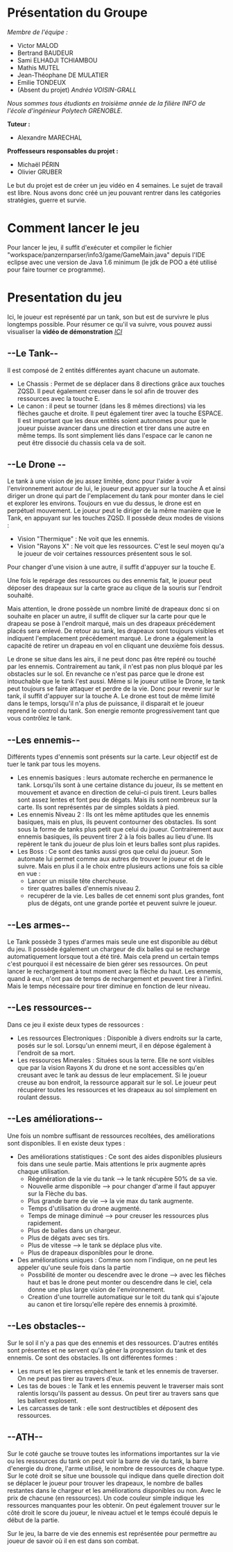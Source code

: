 # Présentation du Groupe

_Membre de l'équipe :_
- Victor MALOD
- Bertrand BAUDEUR
- Sami ELHADJI TCHIAMBOU
- Mathis MUTEL
- Jean-Théophane DE MULATIER
- Emilie TONDEUX
- (Absent du projet) *Andréa VOISIN-GRALL*

*Nous sommes tous étudiants en troisième année de la filière INFO de l'école d'ingénieur Polytech GRENOBLE.*

__Tuteur :__
- Alexandre MARECHAL

__Proffesseurs responsables du projet :__
- Michaël PÉRIN
- Olivier GRUBER

Le but du projet est de créer un jeu vidéo en 4 semaines.
Le sujet de travail est libre.
Nous avons donc créé un jeu pouvant rentrer dans les catégories stratégies, guerre et survie.

# Comment lancer le jeu

Pour lancer le jeu, il suffit d'exécuter et compiler le fichier "workspace/panzernparser/info3/game/GameMain.java" depuis l'IDE eclipse avec une version de Java 1.6 minimum (le jdk de POO a été utilisé pour faire tourner ce programme).

# Presentation du jeu

Ici, le joueur est représenté par un tank, son but est de survivre le plus longtemps possible.
Pour résumer ce qu'il va suivre, vous pouvez aussi visualiser la **vidéo de démonstration** _*[ICI](https://www.youtube.com/watch?v=icWR9-wuG6Q&t=9s)*_

## --Le Tank--

Il est composé de 2 entités différentes ayant chacune un automate.
- Le Chassis : Permet de se déplacer dans 8 directions grâce aux touches ZQSD. Il peut également creuser dans le sol afin de trouver des ressources avec la touche E.
- Le canon : il peut se tourner (dans les 8 mêmes directions) via les flèches gauche et droite. Il peut également tirer avec la touche ESPACE.
Il est important que les deux entités soient autonomes pour que le joueur puisse avancer dans une direction et tirer dans une autre en même temps.
Ils sont simplement liés dans l'espace car le canon ne peut être dissocié du chassis cela va de soit.

## --Le Drone --

Le tank à une vision de jeu assez limitée, donc pour l'aider à voir l'environnement autour de lui, le joueur peut appyuer sur la touche A et ainsi diriger un drone qui part de l'emplacement du tank pour monter dans le ciel et explorer les environs.
Toujours en vue du dessus, le drone est en perpétuel mouvement. Le joueur peut le diriger de la même manière que le Tank, en appuyant sur les touches ZQSD. 
Il possède deux modes de visions : 

- Vision "Thermique" : Ne voit que les ennemis.
- Vision "Rayons X"  : Ne voit que les ressources. C'est le seul moyen qu'a le joueur de voir certaines ressources présentent sous le sol.

Pour changer d'une vision à une autre, il suffit d'appuyer sur la touche E.

Une fois le repérage des ressources ou des ennemis fait, le joueur peut déposer des drapeaux sur la carte grace au clique de la souris sur l'endroit souhaité.

Mais attention, le drone possède un nombre limité de drapeaux donc si on souhaite en placer un autre, il suffit de cliquer sur la carte pour que le drapeau se pose à l'endroit marqué, mais un des drapeaux précédement placés sera enlevé. De retour au tank, les drapeaux sont toujours visibles et indiquent l'emplacement précédement marqué.
Le drone a également la capacité de retirer un drapeau en vol en cliquant une deuxième fois dessus.

Le drone se situe dans les airs, il ne peut donc pas être repéré ou touché par les ennemis. Contrairement au tank, il n'est pas non plus bloqué par les obstacles sur le sol.
En revanche ce n'est pas parce que le drone est intouchable que le tank l'est aussi. 
Même si le joueur utilise le Drone, le tank peut toujours se faire attaquer et perdre de la vie. Donc pour revenir sur le tank, il suffit d'appuyer sur la touche A.
Le drone est tout de même limité dans le temps, lorsqu'il n'a plus de puissance, il disparait et le joueur reprend le control du tank. Son energie remonte progressivement tant que vous contrôlez le tank.

## --Les ennemis--
Différents types d'ennemis sont présents sur la carte. Leur objectif est de tuer le tank par tous les moyens.
 
- Les ennemis basiques : leurs automate recherche en permanence le tank. Lorsqu'ils sont à une certaine distance du joueur, ils se mettent en mouvement et avance en direction de celui-ci puis tirent.
Leurs balles sont assez lentes et font peu de dégats. Mais ils sont nombreux sur la carte. Ils sont représentés par de simples soldats à pied.
- Les ennemis Niveau 2 : Ils ont les même aptitudes que les ennemis basiques, mais en plus, ils peuvent contourner des obstacles. Ils sont sous la forme de tanks plus petit que celui du joueur.
Contrairement aux ennemis basiques, ils peuvent tirer 2 à la fois balles au lieu d'une. Ils repèrent le tank du joueur de plus loin et leurs balles sont plus rapides.
- Les Boss : Ce sont des tanks aussi gros que celui du joueur. Son automate lui permet comme aux autres de trouver le joueur et de le suivre. Mais en plus il a le choix entre plusieurs actions une fois sa cible en vue :
  + Lancer un missile tête chercheuse.
  + tirer quatres balles d'ennemis niveau 2.
  + recupérer de la vie.
Les balles de cet ennemi sont plus grandes, font plus de dégats, ont une grande portée et peuvent suivre le joueur.

## --Les armes--
Le Tank possède 3 types d'armes mais seule une est disponible au début du jeu.
Il possède également un chargeur de dix balles qui se recharge automatiquement lorsque tout a été tiré. Mais cela prend un certain temps c'est pourquoi il est nécessaire de bien gérer ses ressources. On peut lancer le rechargement à tout moment avec la flèche du haut.
Les ennemis, quand à eux, n'ont pas de temps de rechargement et peuvent tirer à l'infini. Mais le temps nécessaire pour tirer diminue en fonction de leur niveau.

## --Les ressources--
Dans ce jeu il existe deux types de ressources :
- Les ressources Electroniques : Disponible à divers endroits sur la carte, posés sur le sol. Lorsqu'un ennemi meurt, il en dépose également à l'endroit de sa mort.
- Les ressources Minerales  : Situées sous la terre. Elle ne sont visibles que par la vision Rayons X du drone et ne sont accessibles qu'en creusant avec le tank au dessus de leur emplacement. Si le joueur creuse au bon endroit, la ressource apparait sur le sol.
Le joueur peut récupérer toutes les ressources et les drapeaux au sol simplement en roulant dessus.

## --Les améliorations--
Une fois un nombre suffisant de ressources recoltées, des améliorations sont disponibles.
Il en existe deux types :

- Des améliorations statistiques : Ce sont des aides disponibles plusieurs fois dans une seule partie. Mais attentions le prix augmente après chaque utilisation.
  + Régénération de la vie du tank --> le tank récupère 50% de sa vie.
  + Nouvelle arme disponible --> pour changer d'arme il faut appuyer sur la Flèche du bas.
  + Plus grande barre de vie --> la vie max du tank augmente.
  + Temps d'utilisation du drone augmenté.
  + Temps de minage diminué --> pour creuser les ressources plus rapidement.
  + Plus de balles dans un chargeur.
  + Plus de dégats avec ses tirs.
  + Plus de vitesse --> le tank se déplace plus vite.
  + Plus de drapeaux disponibles pour le drone.
- Des améliorations uniques : Comme son nom l'indique, on ne peut les appeler qu'une seule fois dans la partie
  + Possbilité de monter ou descendre avec le drone --> avec les flêches haut et bas le drone peut monter ou descendre dans le ciel, cela donne une plus large vision de l'environnement.
  + Creation d'une tourrelle automatique sur le toit du tank qui s'ajoute au canon et tire lorsqu'elle repère des ennemis à proximité.


## --Les obstacles--
Sur le sol il n'y a pas que des ennemis et des ressources.
D'autres entités sont présentes et ne servent qu'à géner la progression du tank et des ennemis.
Ce sont des obstacles. Ils ont différentes formes :
- Les murs et les pierres empèchent le tank et les ennemis de traverser. On ne peut pas tirer au travers d'eux.
- Les tas de boues : le Tank et les ennemis peuvent le traverser mais sont ralentis lorsqu'ils passent au dessus. On peut tirer au travers sans que les ballent explosent.
- Les carcasses de tank : elle sont destructibles et déposent des ressources.

## --ATH--
Sur le coté gauche se trouve toutes les informations importantes sur la vie ou les ressources du tank
on peut voir la barre de vie du tank, la barre d'energie du drone, l'arme utilisé, le nombre de ressources de chaque type.
Sur le coté droit se situe une boussole qui indique dans quelle direction doit se déplacer le joueur pour trouver les drapeaux, le nombre de balles restantes dans le chargeur et les améliorations disponibles ou non. Avec le prix de chacune (en ressources). Un code couleur simple indique les ressources manquantes pour les obtenir. On peut également trouver sur le côté droit le score du joueur, le niveau actuel et le temps écoulé depuis le début de la partie.

Sur le jeu, la barre de  vie des ennemis est représentée pour permettre au joueur de savoir où il en est dans son combat.










